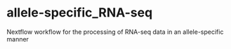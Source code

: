 # allele-specific_RNA-seq
Nextflow workflow for the processing of RNA-seq data in an allele-specific manner
